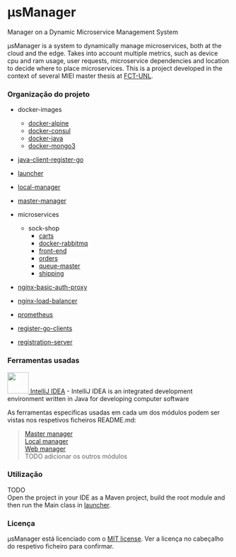 # μsManager 

Manager on a Dynamic Microservice Management System

μsManager is a system to dynamically manage microservices, both at the cloud and the edge. Takes into account multiple metrics, such as device cpu and ram usage, user requests, microservice dependencies and location to decide where to place microservices.
This is a project developed in the context of several MIEI master thesis at [FCT-UNL](https://www.fct.unl.pt/).


### Organização do projeto

- docker-images
  - [docker-alpine](docker-images/docker-alpine)
  - [docker-consul](docker-images/docker-consul)
  - [docker-java](docker-images/docker-java)
  - [docker-mongo3](docker-images/docker-mongo3)

- [java-client-register-go](java-client-register-go)

- [launcher](launcher)

- [local-manager](local-manager)

- [master-manager](master-manager)

- microservices
  - sock-shop
    - [carts](microservices/sock-shop/carts)
    - [docker-rabbitmq](microservices/sock-shop/docker-rabbitmq)
    - [front-end](microservices/sock-shop/front-end)
    - [orders](microservices/sock-shop/orders)
    - [queue-master](microservices/sock-shop/queue-master)
    - [shipping](microservices/sock-shop/shipping)

- [nginx-basic-auth-proxy](nginx-basic-auth-proxy)

- [nginx-load-balancer](nginx-load-balancer)

- [prometheus](prometheus)

- [register-go-clients](register-go-clients)

- [registration-server](registration-server)

### Ferramentas usadas

[<img src="https://i.imgur.com/c6X4nsq.png" alt="" width="48" height="48"> IntelliJ IDEA](https://docs.npmjs.com/) - IntelliJ IDEA is an integrated development environment written in Java for developing computer software

As ferramentas especificas usadas em cada um dos módulos podem ser vistas nos respetivos ficheiros README.md:

> [Master manager](master-manager/README.md#ferramentas-usadas)  
> [Local manager](local-manager/README.md#ferramentas-usadas)  
> [Web manager](web-manager/README.md#ferramentas-usadas)  
> TODO adicionar os outros módulos

### Utilização

TODO  
Open the project in your IDE as a Maven project, build the root module and then run the Main class in [launcher](launcher).

### Licença

μsManager está licenciado com o [MIT license](https://github.com/usmanager/usmanager/LICENSE). Ver a licença no cabeçalho do respetivo ficheiro para confirmar.

